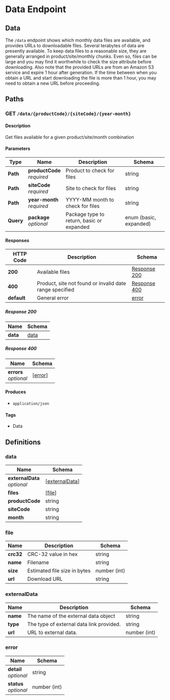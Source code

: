 # Data Endpoint

## Data

The `/data` endpoint shows which monthly data files are available, and provides 
URLs to downloadable files. Several terabytes of data are presently available. 
To keep data files to a reasonable size, they are generally arranged in 
product/site/monthly chunks. Even so, files can be large and you may find it 
worthwhile to check the size attribute before downloading. Also note that the 
provided URLs are from an Amazon S3 service and expire 1 hour after 
generation. If the time between when you obtain a URL and start downloading the 
file is more than 1 hour, you may need to obtain a new URL before proceeding.  


<a name="paths"></a>
## Paths

<a name="get_data-availability"></a>
### GET `/data/{productCode}/{siteCode}/{year-month}`

#### Description
Get files available for a given product/site/month combination


#### Parameters

|Type|Name|Description|Schema|
|---|---|---|---|
|**Path**|**productCode**  <br>*required*|Product to check for files|string|
|**Path**|**siteCode**  <br>*required*|Site to check for files|string|
|**Path**|**year-month**  <br>*required*|YYYY-MM month to check for files|string|
|**Query**|**package**  <br>*optional*|Package type to return, basic or expanded|enum (basic, expanded)|


#### Responses

|HTTP Code|Description|Schema|
|---|---|---|
|**200**|Available files|[Response 200](#get_data_availability_resposne_200)|
|**400**|Product, site not found or invalid date range specified|[Response 400](#get_data_availability_resposne_400)|
|**default**|General error|[error](#error)|

<h5 id="get_data_availability_resposne_200">Response 200</h5>

|Name|Schema|
|---|---|
|**data**|[data](#data-productcode-sitecode-year-month-get-data)|


<h5 id="get_data_availability_resposne_400">Response 400</h5>

|Name|Schema|
|---|---|
|**errors**  <br>*optional*|[[error](#error)]|


#### Produces

* `application/json`


#### Tags

* Data


<a name="definitions"></a>
## Definitions

<a name="data-productcode-sitecode-year-month-get-data"></a>
### data

|Name|Schema|
|---|---|
|**externalData**  <br>*optional*|[[externalData](#externaldata)]|
|**files**|[[file](#file)]|
|**productCode**|string|
|**siteCode**|string|
|**month**|string|

<a name="file"></a>
### file

|Name|Description|Schema|
|---|---|---|
|**crc32**|CRC-32 value in hex|string|
|**name**|Filename|string|
|**size**|Estimated file size in bytes|number (int)|
|**url**|Download URL|string|


<a name="externalData"></a>
### externalData

|Name|Description|Schema|
|---|---|---|
|**name**|The name of the external data object|string|
|**type**|The type of external data link provided.|string|
|**url**|URL to external data.|number (int)|

<a name="error"></a>
### error

|Name|Schema|
|---|---|
|**detail**  <br>*optional*|string|
|**status**  <br>*optional*|number (int)|


<br />
